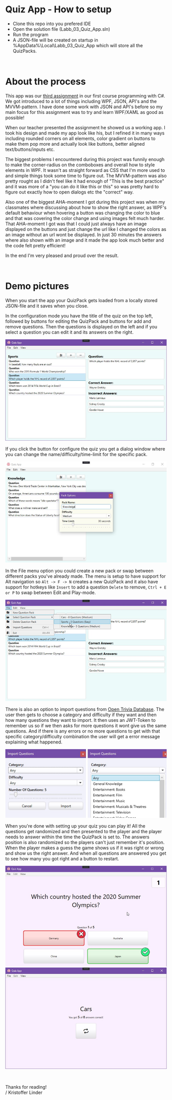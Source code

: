 # Quiz App - How to setup

- Clone this repo into you prefered IDE
- Open the solution file (Labb_03_Quiz_App.sln)
- Run the program
- A JSON-file will be created on startup in %AppData%\Local\Labb_03_Quiz_App which will store all the QuizPacks.

<br />

# About the process
This app was our [third assignment](/ASSIGNMENT.md) in our first course programming with C#.
We got introduced to a lot of things including WPF, JSON, API's and the MVVM-pattern.
I have done some work with JSON and API's before so my main focus for this assignment was to try and learn WPF/XAML as good as possible!

When our teacher presented the assignment he showed us a working app. I took his design and made my app look like his, but I refined it in many ways including rounded corners on all elements, color gradient on buttons to make them pop more and actually look like buttons, better aligned text/buttons/inputs etc.

The biggest problems I encountered during this project was funnily enough to make the corner-radius on the comboboxes and overall how to style elements in WPF. It wasn't as straight forward as CSS that I'm more used to and simple things took some time to figure out. The MVVM-pattern was also pretty rought as I didn't feel like it had enough of "This is the best practice" and it was more of a "you can do it like this or this" so was pretty hard to figure out exactly how to open dialogs etc the "correct" way.

Also one of the biggest AHA-moment I got during this project was when my classmates where discussing about how to show the right answer, as WPF's default behaviour when hovering a button was changing the color to blue and that was covering the color change and using images felt much harder. That AHA-moment I got was that I could just always have an image displayed on the buttons and just change the url like I changed the colors as an image without an url wont be displayed. In just 30 minutes the answers where also shown with an image and it made the app look much better and the code felt pretty efficient!

In the end I'm very pleased and proud over the result.

<br/>

# Demo pictures

When you start the app your QuizPack gets loaded from a locally stored JSON-file and it saves when you close.

In the configuration mode you have the title of the quiz on the top left, followed by buttons for editing the QuizPack and buttons for add and remove questions.
Then the questions is displayed on the left and if you select a question you can edit it and its answers on the right.

![](/presentation_images/CustomizeQuizPacks.jpg)

If you click the button for configure the quiz you get a dialog window where you can change the name/difficulty/time-limit for the specific pack.

![](/presentation_images/EditQuizPack.jpg)

In the File menu option you could create a new pack or swap between different packs you've already made. The menu is setup to have support for Alt navigation so ` Alt -> F -> N ` creates a new QuizPack and it also have support for hotkeys like ` Insert ` to add a question ` Delete ` to remove, ` Ctrl + E or P ` to swap between Edit and Play-mode.

![](/presentation_images/ChangeQuizPack.JPG)

There is also an option to import questions from [Open Trivia Database](https://opentdb.com/).
The user then gets to choose a category and difficulty if they want and then how many questions they want to import.
It then uses an JWT-Token to remember us so if we then asks for more questions it wont give us the same questions.
And if there is any errors or no more questions to get with that specific category/difficulty combination the user will get a error message explaining what happened.

![](/presentation_images/OpenTdb.jpg)

When you're done with setting up your quiz you can play it! All the questions get randomized and then presented to the player and the player needs to answer within the time the QuizPack is set to. The answers position is also randomized so the players can't just remember it's position. When the player makes a guess the game shows us if it was right or wrong and show us the right answer. And when all questions are answered you get to see how many you got right and a button to restart.

![](/presentation_images/PlayQuiz.JPG)
![](/presentation_images/Result.jpg)


<br/>

Thanks for reading!<br/>
/ Kristoffer Linder